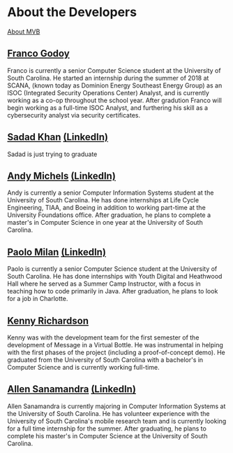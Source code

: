 # About the Developers
[About MVB](https://sccapstone.github.io/MVB/)

## [Franco Godoy](https://github.com/godoy159)

Franco is currently a senior Computer Science student at the University of South Carolina. He started an internship during the summer of 2018 at SCANA, (known today as Dominion Energy Southeast Energy Group) as an ISOC (Integrated Security Operations Center) Analyst, and is currently working as a co-op throughout the school year. After gradution Franco will begin working as a full-time ISOC Analyst, and furthering his skill as a cybersecurity analyst via security certificates. 

## [Sadad Khan](https://github.com/srkhan) [(LinkedIn)](https://https://www.linkedin.com/in/sadad-khan-4ba50a151/)

Sadad is just trying to graduate

## [Andy Michels](https://github.com/AMichels1) [(LinkedIn)](https://www.linkedin.com/in/andy-michels-a80952135/)

Andy is currently a senior Computer Information Systems student at the University of South Carolina. He has done internships at Life Cycle Engineering, TIAA, and Boeing in addition to working part-time at the University Foundations office. After graduation, he plans to complete a master's in Computer Science in one year at the University of South Carolina.

## [Paolo Milan](https://github.com/paolomilan) [(LinkedIn)](https://www.linkedin.com/in/paolo-milan-1571ab132/)

Paolo is currently a senior Computer Science student at the University of South Carolina. He has done internships with Youth Digital and Heathwood Hall where he served as a Summer Camp Instructor, with a focus in teaching how to code primarily in Java. After graduation, he plans to look for a job in Charlotte.

## [Kenny Richardson](https://github.com/kennethr95)

Kenny was with the development team for the first semester of the development of Message in a Virtual Bottle. He was instrumental in helping with the first phases of the project (including a proof-of-concept demo). He graduated from the University of South Carolina with a bachelor's in Computer Science and is currently working full-time.

## [Allen Sanamandra](https://github.com/asanamandra) [(LinkedIn)](https://www.linkedin.com/in/allen-sanamandra)
Allen Sanamandra is currently majoring in Computer Information Systems at the University of South Carolina. He has volunteer experience with the University of South Carolina's mobile research team and is currently looking for a full time internship for the summer. After graduating, he plans to complete his master's in Computer Science at the University of South Carolina. 


